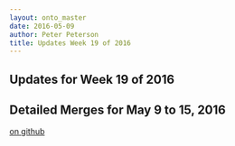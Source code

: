 ```yaml
---
layout: onto_master
date: 2016-05-09
author: Peter Peterson
title: Updates Week 19 of 2016
---
```

Updates for Week 19 of 2016
---------------------------

Detailed Merges for May 9 to 15, 2016
-------------------------------------
[on github](https://github.com/mantidproject/mantid/pulls?q=is%3Apr+merged%3A2016-05-10..2016-05-15)

